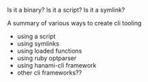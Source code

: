 Is it a binary? Is it a script? Is it a symlink?

A summary of various ways to create cli tooling

- using a script
- using symlinks
- using loaded functions
- using ruby optparser
- using hanami-cli framework
- other cli frameworks??
